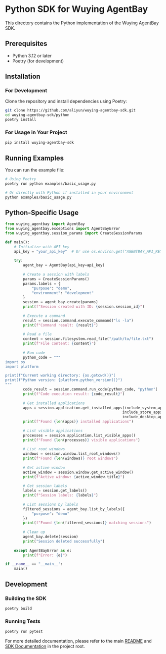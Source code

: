 # Python SDK for Wuying AgentBay

This directory contains the Python implementation of the Wuying AgentBay SDK.

## Prerequisites

- Python 3.12 or later
- Poetry (for development)

## Installation

### For Development

Clone the repository and install dependencies using Poetry:

```bash
git clone https://github.com/aliyun/wuying-agentbay-sdk.git
cd wuying-agentbay-sdk/python
poetry install
```

### For Usage in Your Project

```bash
pip install wuying-agentbay-sdk
```

## Running Examples

You can run the example file:

```bash
# Using Poetry
poetry run python examples/basic_usage.py

# Or directly with Python if installed in your environment
python examples/basic_usage.py
```

## Python-Specific Usage

```python
from wuying_agentbay import AgentBay
from wuying_agentbay.exceptions import AgentBayError
from wuying_agentbay.session_params import CreateSessionParams

def main():
    # Initialize with API key
    api_key = "your_api_key"  # Or use os.environ.get("AGENTBAY_API_KEY")
    
    try:
        agent_bay = AgentBay(api_key=api_key)
        
        # Create a session with labels
        params = CreateSessionParams()
        params.labels = {
            "purpose": "demo",
            "environment": "development"
        }
        session = agent_bay.create(params)
        print(f"Session created with ID: {session.session_id}")
        
        # Execute a command
        result = session.command.execute_command("ls -la")
        print(f"Command result: {result}")
        
        # Read a file
        content = session.filesystem.read_file("/path/to/file.txt")
        print(f"File content: {content}")
        
        # Run code
        python_code = """
import os
import platform

print(f"Current working directory: {os.getcwd()}")
print(f"Python version: {platform.python_version()}")
"""
        code_result = session.command.run_code(python_code, "python")
        print(f"Code execution result: {code_result}")
        
        # Get installed applications
        apps = session.application.get_installed_apps(include_system_apps=True, 
                                                     include_store_apps=False, 
                                                     include_desktop_apps=True)
        print(f"Found {len(apps)} installed applications")
        
        # List visible applications
        processes = session.application.list_visible_apps()
        print(f"Found {len(processes)} visible applications")
        
        # List root windows
        windows = session.window.list_root_windows()
        print(f"Found {len(windows)} root windows")
        
        # Get active window
        active_window = session.window.get_active_window()
        print(f"Active window: {active_window.title}")
        
        # Get session labels
        labels = session.get_labels()
        print(f"Session labels: {labels}")
        
        # List sessions by labels
        filtered_sessions = agent_bay.list_by_labels({
            "purpose": "demo"
        })
        print(f"Found {len(filtered_sessions)} matching sessions")
        
        # Clean up
        agent_bay.delete(session)
        print("Session deleted successfully")
        
    except AgentBayError as e:
        print(f"Error: {e}")

if __name__ == "__main__":
    main()
```

## Development

### Building the SDK

```bash
poetry build
```

### Running Tests

```bash
poetry run pytest
```

For more detailed documentation, please refer to the main [README](../README.md) and [SDK Documentation](../docs/README.md) in the project root.
